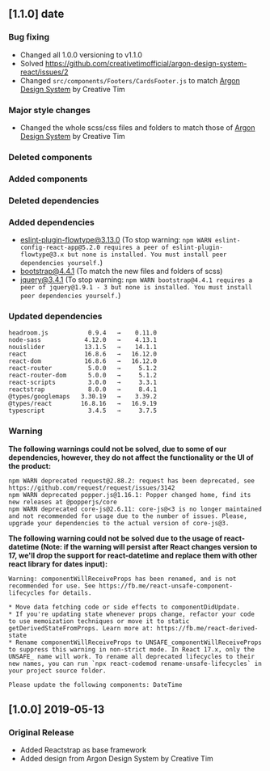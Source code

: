 ## [1.1.0] date
### Bug fixing
- Changed all 1.0.0 versioning to v1.1.0
- Solved https://github.com/creativetimofficial/argon-design-system-react/issues/2
- Changed `src/components/Footers/CardsFooter.js` to match [Argon Design System](https://www.creative-tim.com/product/argon-design-system?ref=adsr-changelog) by Creative Tim
### Major style changes
- Changed the whole scss/css files and folders to match those of [Argon Design System](https://www.creative-tim.com/product/argon-design-system?ref=adsr-changelog) by Creative Tim
### Deleted components
### Added components
### Deleted dependencies
### Added dependencies
+ eslint-plugin-flowtype@3.13.0 (To stop warning: `npm WARN eslint-config-react-app@5.2.0 requires a peer of eslint-plugin-flowtype@3.x but none is installed. You must install peer dependencies yourself.`)
+ bootstrap@4.4.1 (To match the new files and folders of scss)
+ jquery@3.4.1 (To stop warning: `npm WARN bootstrap@4.4.1 requires a peer of jquery@1.9.1 - 3 but none is installed. You must install peer dependencies yourself.`)
### Updated dependencies
```
headroom.js           0.9.4   →    0.11.0
node-sass            4.12.0   →    4.13.1
nouislider           13.1.5   →    14.1.1
react                16.8.6   →   16.12.0
react-dom            16.8.6   →   16.12.0
react-router          5.0.0   →     5.1.2
react-router-dom      5.0.0   →     5.1.2
react-scripts         3.0.0   →     3.3.1
reactstrap            8.0.0   →     8.4.1
@types/googlemaps   3.30.19   →    3.39.2
@types/react        16.8.16   →   16.9.19
typescript            3.4.5   →     3.7.5
```
### Warning
**The following warnings could not be solved, due to some of our dependencies, however, they do not affect the functionality or the UI of the product:**
```
npm WARN deprecated request@2.88.2: request has been deprecated, see https://github.com/request/request/issues/3142
npm WARN deprecated popper.js@1.16.1: Popper changed home, find its new releases at @popperjs/core
npm WARN deprecated core-js@2.6.11: core-js@<3 is no longer maintained and not recommended for usage due to the number of issues. Please, upgrade your dependencies to the actual version of core-js@3.
```
**The following warning could not be solved due to the usage of react-datetime (Note: if the warning will persist after React changes version to 17, we'll drop the support for react-datetime and replace them with other react library for dates input):**
```
Warning: componentWillReceiveProps has been renamed, and is not recommended for use. See https://fb.me/react-unsafe-component-lifecycles for details.

* Move data fetching code or side effects to componentDidUpdate.
* If you're updating state whenever props change, refactor your code to use memoization techniques or move it to static getDerivedStateFromProps. Learn more at: https://fb.me/react-derived-state
* Rename componentWillReceiveProps to UNSAFE_componentWillReceiveProps to suppress this warning in non-strict mode. In React 17.x, only the UNSAFE_ name will work. To rename all deprecated lifecycles to their new names, you can run `npx react-codemod rename-unsafe-lifecycles` in your project source folder.

Please update the following components: DateTime
```

## [1.0.0] 2019-05-13
### Original Release
- Added Reactstrap as base framework
- Added design from Argon Design System by Creative Tim
